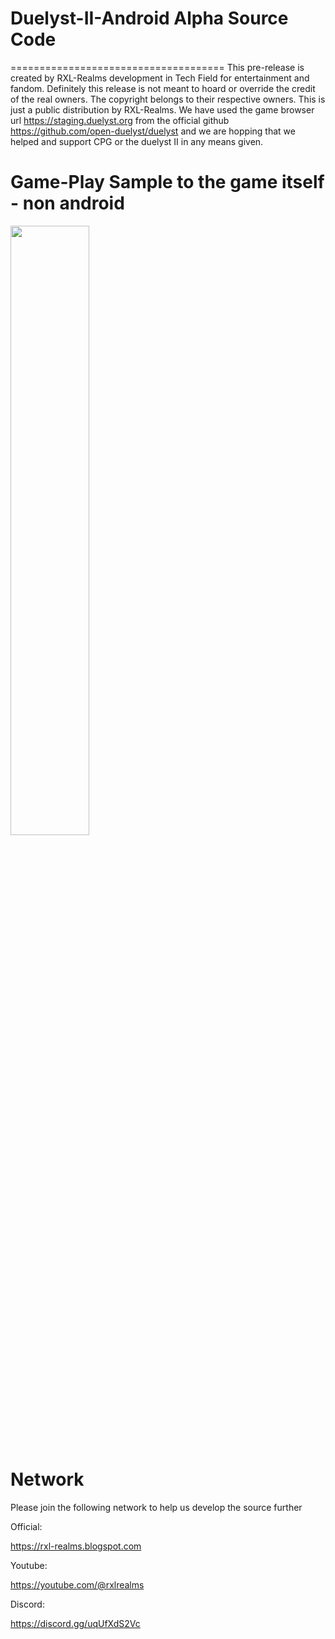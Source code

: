 # Duelyst-II-Android Alpha Source Code
=====================================
This pre-release is created by RXL-Realms development in Tech Field for entertainment and fandom.
Definitely this release is not meant to hoard or override the credit of the real owners. The copyright belongs to their respective owners. This is just a public distribution by RXL-Realms. We have used the game browser url https://staging.duelyst.org from the official github https://github.com/open-duelyst/duelyst and we are hopping that we helped and support CPG or the duelyst II in any means given. 


Game-Play Sample to the game itself - non android
=================================================
[<img src="https://i9.ytimg.com/vi/06ycJizK-LM/mqdefault.jpg?v=63cd6a29&sqp=COyOuJ4G&rs=AOn4CLCnXejagylXiu-dlaIhjogBWbclug" width="50%">](https://www.youtube.com/watch?v=06ycJizK-LM "Flaming End | SWIFT KILL")


Network
=======
Please join the following network to help us develop the source further

Official:

https://rxl-realms.blogspot.com

Youtube:

https://youtube.com/@rxlrealms

Discord:

https://discord.gg/uqUfXdS2Vc 
